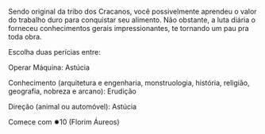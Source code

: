 
Sendo original da tribo dos Cracanos, você possivelmente aprendeu o valor do trabalho duro para conquistar seu alimento. Não obstante, a luta diária o forneceu conhecimentos gerais impressionantes, te tornando um pau pra toda obra. 

Escolha duas perícias entre:

Operar Máquina: Astúcia

Conhecimento (arquitetura e engenharia, monstruologia, história, religião, geografia, nobreza e arcano): Erudição

Direção (animal ou automóvel): Astúcia

Comece com ✹10 (Florim Áureos)